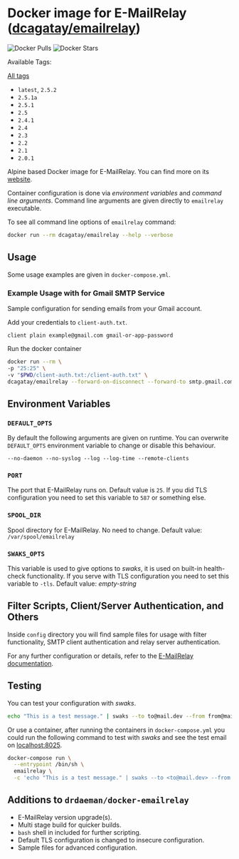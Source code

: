 # Docker image for E-MailRelay ([dcagatay/emailrelay](https://hub.docker.com/r/dcagatay/emailrelay))

![Docker Pulls](https://img.shields.io/docker/pulls/dcagatay/emailrelay)
![Docker Stars](https://img.shields.io/docker/stars/dcagatay/emailrelay)

Available Tags:

[All tags](https://hub.docker.com/r/dcagatay/emailrelay/tags)

- `latest`, `2.5.2`
- `2.5.1a`
- `2.5.1`
- `2.5`
- `2.4.1`
- `2.4`
- `2.3`
- `2.2`
- `2.1`
- `2.0.1`

Alpine based Docker image for E-MailRelay. You can find more on its [website](http://emailrelay.sourceforge.net).

Container configuration is done via _environment variables_ and _command line arguments_. Command line arguments are given directly to `emailrelay` executable.

To see all command line options of `emailrelay` command:

```bash
docker run --rm dcagatay/emailrelay --help --verbose
```

## Usage

Some usage examples are given in `docker-compose.yml`.

### Example Usage with for Gmail SMTP Service

Sample configuration for sending emails from your Gmail account.

Add your credentials to `client-auth.txt`.

```
client plain example@gmail.com gmail-or-app-password
```

Run the docker container

```bash
docker run --rm \
-p "25:25" \
-v "$PWD/client-auth.txt:/client-auth.txt" \
dcagatay/emailrelay --forward-on-disconnect --forward-to smtp.gmail.com:587 --client-tls --client-auth=/client-auth.txt
```

## Environment Variables

### `DEFAULT_OPTS`

By default the following arguments are given on runtime. You can overwrite `DEFAULT_OPTS` environment variable to change or disable this behaviour.

```
--no-daemon --no-syslog --log --log-time --remote-clients
```

### `PORT`

The port that E-MailRelay runs on. Default value is `25`. If you did TLS configuration you need to set this variable to `587` or something else.

### `SPOOL_DIR`

Spool directory for E-MailRelay. No need to change. Default value: `/var/spool/emailrelay`

### `SWAKS_OPTS`

This variable is used to give options to _swaks_, it is used on built-in health-check functionality. If you serve with TLS configuration you need to set this variable to `-tls`. Default value: _empty-string_

## Filter Scripts, Client/Server Authentication, and Others

Inside `config` directory you will find sample files for usage with filter functionality, SMTP client authentication and relay server authentication.

For any further configuration or details, refer to the [E-MailRelay documentation](http://emailrelay.sourceforge.net).

## Testing

You can test your configuration with _swaks_.

```bash
echo "This is a test message." | swaks --to to@mail.dev --from from@mail.dev --server emailrelay --port 9025
```

Or use a container, after running the containers in `docker-compose.yml` you could run the following command to test with _swaks_ and see the test email on [localhost:8025]().

```bash
docker-compose run \
  --entrypoint /bin/sh \
  emailrelay \
  -c 'echo "This is a test message." | swaks --to <to@mail.dev> --from <from@mail.dev> --server emailrelay --port 25'
```

## Additions to `drdaeman/docker-emailrelay`

- E-MailRelay version upgrade(s).
- Multi stage build for quicker builds.
- `bash` shell in included for further scripting.
- Default TLS configuration is changed to insecure configuration.
- Sample files for advanced configuration.
